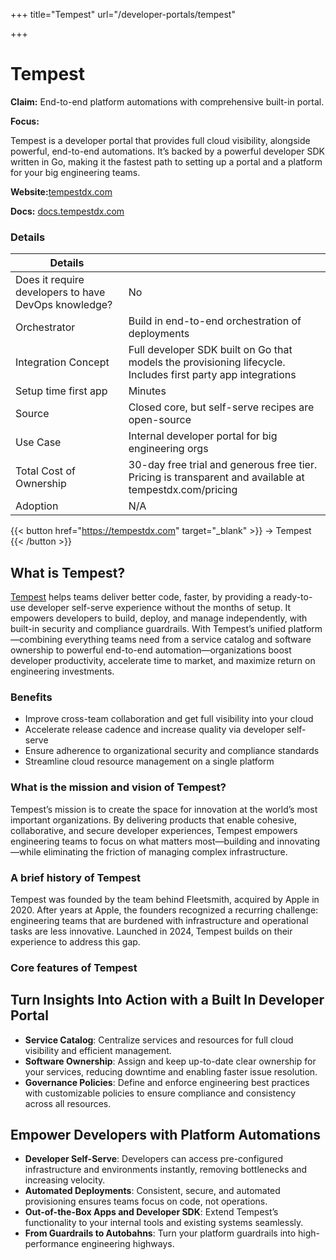 +++
title="Tempest"
url="/developer-portals/tempest"

+++

# Tempest

**Claim:** End-to-end platform automations with comprehensive built-in portal.

**Focus:**

Tempest is a developer portal that provides full cloud visibility, alongside powerful, end-to-end automations. It’s backed by a powerful developer SDK written in Go, making it the fastest path to setting up a portal and a platform for your big engineering teams.

**Website:**[tempestdx.com](https://tempestdx.com)

**Docs:** [docs.tempestdx.com](https://docs.tempestdx.com)


### Details

| Details |  |
| --- | --- |
| Does it require developers to have DevOps knowledge? | No |
| Orchestrator | Build in end-to-end orchestration of deployments |
| Integration Concept | Full developer SDK built on Go that models the provisioning lifecycle. Includes first party app integrations |
| Setup time first app | Minutes |
| Source | Closed core, but self-serve recipes are open-source |
| Use Case | Internal developer portal for big engineering orgs |
| Total Cost of Ownership | 30-day free trial and generous free tier. Pricing is transparent and available at tempestdx.com/pricing |
| Adoption | N/A |

{{< button href="https://tempestdx.com" target="_blank" >}}
-> Tempest
{{< /button >}}

What is Tempest?
---------------------

[Tempest](https://tempestdx.com/) helps teams deliver better code, faster, by providing a ready-to-use developer self-serve experience without the months of setup. It empowers developers to build, deploy, and manage independently, with built-in security and compliance guardrails. With Tempest’s unified platform—combining everything teams need from a service catalog and software ownership to powerful end-to-end automation—organizations boost developer productivity, accelerate time to market, and maximize return on engineering investments.

### Benefits

- Improve cross-team collaboration and get full visibility into your cloud
- Accelerate release cadence and increase quality via developer self-serve
- Ensure adherence to organizational security and compliance standards
- Streamline cloud resource management on a single platform

### What is the mission and vision of Tempest?

Tempest’s mission is to create the space for innovation at the world’s most important organizations. By delivering products that enable cohesive, collaborative, and secure developer experiences, Tempest empowers engineering teams to focus on what matters most—building and innovating—while eliminating the friction of managing complex infrastructure.

### A brief history of Tempest

Tempest was founded by the team behind Fleetsmith, acquired by Apple in 2020. After years at Apple, the founders recognized a recurring challenge: engineering teams that are burdened with infrastructure and operational tasks are less innovative. Launched in 2024, Tempest builds on their experience to address this gap.

### Core features of Tempest

## Turn Insights Into Action with a Built In Developer Portal

- **Service Catalog**: Centralize services and resources for full cloud visibility and efficient management.
- **Software Ownership**: Assign and keep up-to-date clear ownership for your services, reducing downtime and enabling faster issue resolution.
- **Governance Policies**: Define and enforce engineering best practices with customizable policies to ensure compliance and consistency across all resources.

## Empower Developers with Platform Automations

- **Developer Self-Serve**: Developers can access pre-configured infrastructure and environments instantly, removing bottlenecks and increasing velocity.
- **Automated Deployments**: Consistent, secure, and automated provisioning ensures teams focus on code, not operations.
- **Out-of-the-Box Apps and Developer SDK**: Extend Tempest’s functionality to your internal tools and existing systems seamlessly.
- **From Guardrails to Autobahns**: Turn your platform guardrails into high-performance engineering highways.
